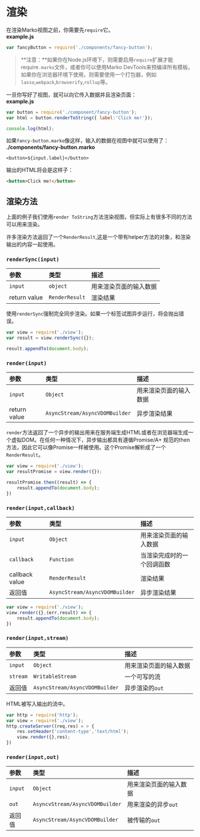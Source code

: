 # 渲染 

在渲染Marko视图之前，你需要先`require`它。  
**example.js**

```js
var fancyButton = require('./components/fancy-button');
```

> **注意：**如果你在Node.js环境下，则需要启用`require`扩展才能require`.marko`文件，或者你可以使用Marko DevTools来预编译所有模板。如果你在浏览器环境下使用，则需要使用一个打包器，例如`lasso`,`webpack`,`browserify`,`rollup`等。

一旦你写好了视图，就可以向它传入数据并且渲染页面：  
**example.js**

```js
var button = require('./component/fancy-button');
var html = button.renderToString({ label:'Click me!'});

console.log(html);
```

如果`fancy-button.marko`像这样，输入的数据在视图中就可以使用了：  
**./components/fancy-button.marko**

```marko
<button>${input.label}</button>
```

输出的HTML将会是这样子：

```html
<button>Click me!</button>
```

## 渲染方法 
上面的例子我们使用`render ToString`方法渲染视图，但实际上有很多不同的方法可以用来渲染。

许多渲染方法返回了一个`RenderResult`,这是一个带有helper方法的对象，和渲染输出的内容一起使用。

### `renderSync(input)` 
| 参数 | 类型 | 描述 |
| :--- | :--- | :--- |
| `input` | `object` | 用来渲染页面的输入数据 |
| return value | `RenderResult` | 渲染结果 |

使用`renderSync`强制完全同步渲染。如果一个标签试图异步运行，将会抛出错误。

```js
var view = require('./view');
var result = view.renderSync({});

result.appendTo(document.body);
```

### `render(input)` 

| 参数 | 类型 | 描述 |
| :--- | :--- | :--- |
| `input` | `Object` | 用来渲染页面的输入数据 |
| return value | `AsyncStream/AsyncVDOMBuilder` | 异步渲染结果 |

`render`方法返回了一个异步的输出用来在服务端生成HTML或者在浏览器端生成一个虚拟DOM。在任何一种情况下，异步输出都具有遵循Promise/A+ 规范的then方法，因此它可以像Promise一样被使用。这个Promise解析成了一个`RenderResult`。

```js
var view = require('./view');
var resultPromise = view.render({});

resultPromise.then((result) => {
	result.appendTo(document.body);
})
```

### `render(input,callback)`

| 参数 | 类型 | 描述 |
| :--- | :--- | :--- |
| `input` | `Object` | 用来渲染页面的输入数据 |
| `callback` | `Function` | 当渲染完成时的一个回调函数 |
| callback value | `RenderResult` | 渲染结果 |
| 返回值 | `AsyncStream/AsyncVDOMBuilder` | 异步渲染结果 |

```js
var view = require('./view');
view.render({},(err,result) => {
	result.appendTo(document.body);
})
```

### `render(input,stream)`
| 参数 | 类型 | 描述 |
| :--- | :--- | :--- |
| `input` | `Object` | 用来渲染页面的输入数据 |
| `stream` | `WritableStream` | 一个可写的流 |
| 返回值 | `AsyncStream/AsyncVDOMBuilder` | 异步渲染的`out` |

HTML被写入输出的流中。

```js
var http = require('http');
var view = require('./view');
http.createServer((req,res) = > {
	res.setHeader('content-type','text/html');
	view.render({},res);
})
```

### `render(input,out)` 

| 参数 | 类型 | 描述 |
| :--- | :--- | :--- |
| `input` | `Object` | 用来渲染页面的输入数据 |
| `out` | `AsyncvStream/AsyncVDOMBuilder` | 用来渲染的异步`out` |
| 返回值 | `AsyncStream/AsyncVDOMBuilder` | 被传输的`out` |



